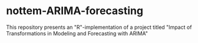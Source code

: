 # nottem-ARIMA-forecasting
This repository presents an "R"-implementation of a project titled "Impact of Transformations in Modeling and Forecasting with ARIMA"

